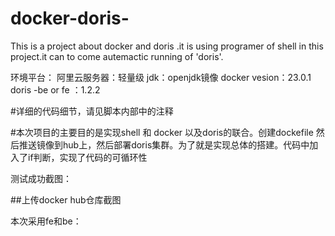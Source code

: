 # docker-doris-
This is a  project about docker and doris .it is using programer of shell in this project.it can to come autemactic running of 'doris'.    


环境平台：
阿里云服务器：轻量级
jdk：openjdk镜像
docker vesion：23.0.1
doris -be or fe ：1.2.2

#详细的代码细节，请见脚本内部中的注释


#本次项目的主要目的是实现shell 和 docker 以及doris的联合。创建dockefile 然后推送镜像到hub上，然后部署doris集群。为了就是实现总体的搭建。代码中加入了if判断，实现了代码的可循环性

测试成功截图：



##上传docker hub仓库截图


本次采用fe和be：








